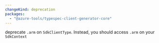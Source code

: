 ```yaml
---
changeKind: deprecation
packages:
  - "@azure-tools/typespec-client-generator-core"
---
```


deprecate `.arm` on `SdkClientType`. Instead, you should access `.arm` on your `SdkContext`